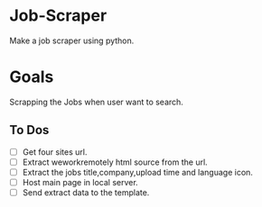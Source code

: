 # Job-Scraper

Make a job scraper using python.

# Goals

Scrapping the Jobs when user want to search.

## To Dos

- [ ] Get four sites url.
- [ ] Extract weworkremotely html source from the url.
- [ ] Extract the jobs title,company,upload time and language icon.
- [ ] Host main page in local server.
- [ ] Send extract data to the template.

